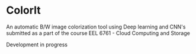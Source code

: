 # ColorIt
An automatic B/W image colorization tool using Deep learning and CNN's submitted as a 
part of the course EEL 6761 - Cloud Computing and Storage

Development in progress
